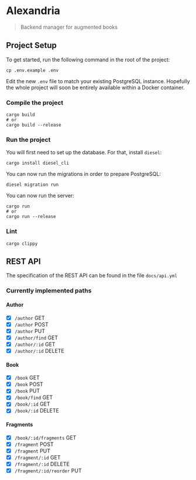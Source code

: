 # Alexandria

> Backend manager for augmented books

## Project Setup

To get started, run the following command in the root of the project:

```shell
cp .env.example .env
```

Edit the new `.env` file to match your existing PostgreSQL instance.
Hopefully the whole project will soon be entirely available within a
Docker container.

### Compile the project
```shell
cargo build
# or
cargo build --release
```

### Run the project
You will first need to set up the database. For that, install `diesel`:
```shell
cargo install diesel_cli
```

You can now run the migrations in order to prepare PostgreSQL:
```shell
diesel migration run
```

You can now run the server:
```shell
cargo run
# or
cargo run --release
```

### Lint
```shell
cargo clippy
```

## REST API
The specification of the REST API can be found in the file `docs/api.yml`

### Currently implemented paths

#### Author
- [X] `/author` GET
- [X] `/author` POST
- [X] `/author` PUT
- [X] `/author/find` GET
- [X] `/author/:id` GET
- [X] `/author/:id` DELETE

#### Book
- [X] `/book` GET
- [X] `/book` POST
- [X] `/book` PUT
- [X] `/book/find` GET
- [X] `/book/:id` GET
- [X] `/book/:id` DELETE

#### Fragments
- [X] `/book/:id/fragments` GET
- [X] `/fragment` POST
- [X] `/fragment` PUT
- [X] `/fragment/:id` GET
- [X] `/fragment/:id` DELETE
- [X] `/fragment/:id/reorder` PUT

